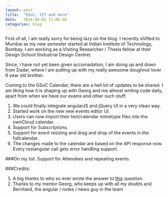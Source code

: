 ```yaml
---
layout: post
title:  "GSoC, IIT and more"
date:   2014-08-02 11:06:38
categories: blog
---
```


First of all, I am really sorry for being lazy on the blog. I recently shifted to Mumbai as my new semester started at Indian Institute of Technology, Bombay. I am working as a Visiting Researcher / Thesis fellow at their Design School (Industrial Design Centre).

Since, I have not yet been given accomadation, I am doing up and down from Dadar, where I am putting up with my really awesome doughnut lover 6 year old brother.

Coming to the GSoC Calendar, there are a hell lot of updates to be shared. I am liking how it is shaping up with Georg and me almost writing code daily, apart from when we have our exams and other such stuff.

1. We could finally integrate angularJS and jQuery UI in a very clean way.
2. Started work on the new new events editor UI.
3. Users can now import their text/calendar mimetype files into the ownCloud calendar.
4. Support for Subscriptions.
5. Support for event resizing and drag and drop of the events in the fullcalendar.
6. The changes made to the calendar are based on the API response now. Every restangular call gets  error handling support.

###On my list:
Support for Attendees and repeating events.


###Credits:
1. A big thanks to who so ever wrote the answer to [this](http://stackoverflow.com/questions/12967434/what-is-the-best-practice-for-opening-a-jquery-dialog-from-angular) question.
2. Thanks to my mentor Georg, who keeps up with all my doubts and Bernhard, the angular / notes / news guy in the team